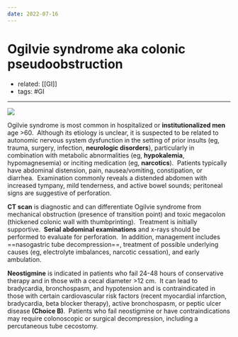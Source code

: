 ```yaml
---
date: 2022-07-16
---
```


# Ogilvie syndrome aka colonic pseudoobstruction

- related: [[GI]]
- tags: #GI
---

![](https://photos.thisispiggy.com/file/wikiFiles/20220716204456.png)

Ogilvie syndrome is most common in hospitalized or **institutionalized men** age >60.  Although its etiology is unclear, it is suspected to be related to autonomic nervous system dysfunction in the setting of prior insults (eg, trauma, surgery, infection, **neurologic disorders**), particularly in combination with metabolic abnormalities (eg, **hypokalemia**, hypomagnesemia) or inciting medication (eg, **narcotics**).  Patients typically have abdominal distension, pain, nausea/vomiting, constipation, or diarrhea.  Examination commonly reveals a distended abdomen with increased tympany, mild tenderness, and active bowel sounds; peritoneal signs are suggestive of perforation.

**CT scan** is diagnostic and can differentiate Ogilvie syndrome from mechanical obstruction (presence of transition point) and toxic megacolon (thickened colonic wall with thumbprinting).  Treatment is initially supportive.  **Serial abdominal examinations** and x-rays should be performed to evaluate for perforation.  In addition, management includes ==nasogastric tube decompression==, treatment of possible underlying causes (eg, electrolyte imbalances, narcotic cessation), and early ambulation.

**Neostigmine** is indicated in patients who fail 24-48 hours of conservative therapy and in those with a cecal diameter >12 cm.  It can lead to bradycardia, bronchospasm, and hypotension and is contraindicated in those with certain cardiovascular risk factors (recent myocardial infarction, bradycardia, beta blocker therapy), active bronchospasm, or peptic ulcer disease **(Choice B)**.  Patients who fail neostigmine or have contraindications may require colonoscopic or surgical decompression, including a percutaneous tube cecostomy.
